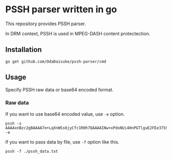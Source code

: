 # PSSH parser written in go

This repository provides PSSH parser.

In DRM context, PSSH is used in MPEG-DASH content protectection.

## Installation

```shell
go get github.com/OdaDaisuke/pssh-parser/cmd
```

## Usage

Specify PSSH raw data or base64 encoded format.

### Raw data

If you want to use base64 encoded value, use `-e` option.

```shell
pssh -s AAAAxnBzc2gBAAAA7e+LqXnWSs6jyCfc1R0h7QAAAAINw+xPdoNUi4HnPGTlguE2FEe37S9mVyu9EwbOfPNhDQAAAIISEBRHt+0vZlcrvRMGznzzYQ0SEFrGoR6qL17Vv2aMQByBNMoSEG7hNRbI51h7rp9+zT6Zom4SEPnsEqYaJl1Hj4MzTjp40scSEA3D7E92g1SLgec8ZOWC4TYaDXdpZGV2aW5lX3Rlc3QiEXVuaWZpZWQtc3RyZWFtaW5nSOPclZsG -e
```

If you want to pass data by file, use `-f` option like this.

```shell
pssh -f ./pssh_data.txt
```
